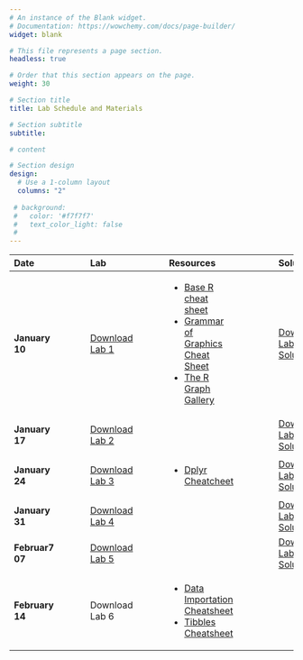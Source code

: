 ```yaml
---
# An instance of the Blank widget.
# Documentation: https://wowchemy.com/docs/page-builder/
widget: blank

# This file represents a page section.
headless: true

# Order that this section appears on the page.
weight: 30

# Section title
title: Lab Schedule and Materials

# Section subtitle
subtitle:

# content

# Section design
design:
  # Use a 1-column layout
  columns: "2" 
  
 # background:
 #   color: '#f7f7f7'
 #   text_color_light: false
 # 
---
```


Date | | | |  Lab | | | |Resources | | | | | Solution
:--- | --- | --- | --- |  :--- |  --- |  --- |  --- |  :--- | --- | --- | --- | --- | :---
**January 10** | | | | <a href="https://github.com/bosafoagyare/web-academic/blob/master/content/courses/stats306-W22/Lab-Notes/lab01.ipynb" download>Download Lab 1</a> | | | | <ul><li>[Base R cheat sheet](https://github.com/rstudio/cheatsheets/blob/main/base-r.pdf) </li><li>[Grammar of Graphics Cheat Sheet](https://raw.githubusercontent.com/rstudio/cheatsheets/main/data-visualization.pdf)</li> <li>[The R Graph Gallery](https://www.r-graph-gallery.com/)</li></ul>| | | | | <a href="https://github.com/bosafoagyare/web-academic/blob/master/content/courses/stats306-W22/Lab-Notes/lab01_solution.ipynb" target="_blank" rel="noopener noreferrer" download>Download Lab 1 Solution</a>
**January 17** | | | | <a href="https://github.com/bosafoagyare/web-academic/blob/master/content/courses/stats306-W22/Lab-Notes/lab02.ipynb" download>Download Lab 2</a>  | | | | | | | |  |<a href="https://github.com/bosafoagyare/web-academic/blob/master/content/courses/stats306-W22/Lab-Notes/lab02_solution.ipynb" download>Download Lab 2 Solution</a>
**January 24** | | | | <a href="https://github.com/bosafoagyare/web-academic/blob/master/content/courses/stats306-W22/Lab-Notes/lab03.ipynb" download>Download Lab 3</a> | | | | <ul><li>[Dplyr Cheatcheet](https://raw.githubusercontent.com/rstudio/cheatsheets/main/data-transformation.pdf) </ul>| | | | |<a href="https://github.com/bosafoagyare/web-academic/blob/master/content/courses/stats306-W22/Lab-Notes/lab03_solution.ipynb" target="_blank" rel="noopener noreferrer" download>Download Lab 3 Solution</a> 
**January 31** | | | | <a href="https://github.com/bosafoagyare/web-academic/blob/master/content/courses/stats306-W22/Lab-Notes/lab04.ipynb" download> Download Lab 4 <!--</a>--> | | | | | | | | |<a href="https://github.com/bosafoagyare/web-academic/blob/master/content/courses/stats306-W22/Lab-Notes/lab04_solution.ipynb" target="_blank" rel="noopener noreferrer" download>Download Lab 4 Solution</a>  
**Februar7 07** | | | | <a href="https://github.com/bosafoagyare/web-academic/blob/master/content/courses/stats306-W22/Lab-Notes/lab05.ipynb" download> Download Lab 5 <!--</a>--> | | | | | | | | |<a href="https://github.com/bosafoagyare/web-academic/blob/master/content/courses/stats306-W22/Lab-Notes/lab05_solution.ipynb" target="_blank" rel="noopener noreferrer" download>Download Lab 5 Solution</a>
**February 14** | | | | <!--<a href="https://github.com/bosafoagyare/web-academic/blob/master/content/courses/stats306-W22/Lab-Notes/lab03.ipynb" download> -->Download Lab 6 <!--</a> -->| | | |  <ul><li>[Data Importation Cheatsheet](https://raw.githubusercontent.com/rstudio/cheatsheets/main/data-import.pdf) </li><li> [Tibbles Cheatsheet](https://raw.githubusercontent.com/rstudio/cheatsheets/main/tidyr.pdf)</li></ul>| | | | |<!-- <a href="https://github.com/bosafoagyare/web-academic/blob/master/content/courses/stats306-W22/Lab-Notes/lab03_solution.ipynb" target="_blank" rel="noopener noreferrer" download>Download Lab 3 Solution</a>-->   

 
